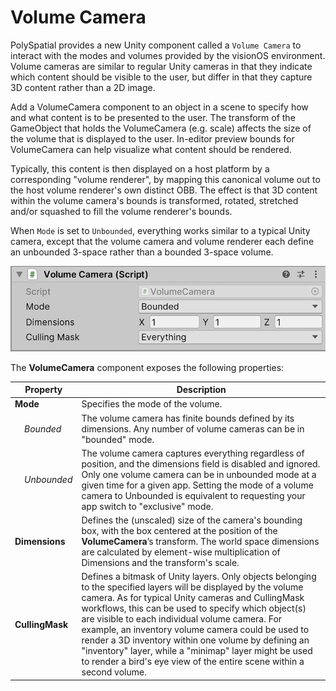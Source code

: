 # Volume Camera
PolySpatial provides a new Unity component called a `Volume Camera` to interact with the modes and volumes provided by the visionOS environment. Volume cameras are similar to regular Unity cameras in that they indicate which content should be visible to the user, but differ in that they capture 3D content rather than a 2D image.

Add a VolumeCamera component to an object in a scene to specify how and what content is to be presented to the user. The transform of the GameObject that holds the VolumeCamera (e.g. scale) affects the size of the volume that is displayed to the user. In-editor preview bounds for VolumeCamera can help visualize what content should be rendered.

Typically, this content is then displayed on a host platform by a corresponding "volume renderer", by mapping this canonical volume out to the host volume renderer's own distinct OBB. The effect is that 3D content within the volume camera's bounds is transformed, rotated, stretched and/or squashed to fill the volume renderer's bounds.

 When `Mode` is set to `Unbounded`, everything works similar to a typical Unity camera, except that the volume camera and volume renderer each define an unbounded 3-space rather than a bounded 3-space volume.

![VolumeCamera](images/ReferenceGuide/VolumeCamera.png)

The **VolumeCamera** component exposes the following properties:

| **Property** | **Description** |
| --- | --- |
| **Mode** | Specifies the mode of the volume.|
| &nbsp;&nbsp;&nbsp;&nbsp;*Bounded*| The volume camera has finite bounds defined by its dimensions. Any number of volume cameras can be in "bounded" mode. |
| &nbsp;&nbsp;&nbsp;&nbsp;*Unbounded*| The volume camera captures everything regardless of position, and the dimensions field is disabled and ignored. Only one volume camera can be in unbounded mode at a given time for a given app. Setting the mode of a volume camera to Unbounded is equivalent to requesting your app switch to "exclusive" mode.|
| **Dimensions** | Defines the (unscaled) size of the camera's bounding box, with the box centered at the position of the **VolumeCamera**’s transform. The world space dimensions are calculated by element-wise multiplication of Dimensions and the transform's scale. |
| **CullingMask** | Defines a bitmask of Unity layers. Only objects belonging to the specified layers will be displayed by the volume camera. As for typical Unity cameras and CullingMask workflows, this can be used to specify which object(s) are visible to each individual volume camera. For example, an inventory volume camera could be used to render a 3D inventory within one volume by defining an "inventory" layer, while a "minimap" layer might be used to render a bird's eye view of the entire scene within a second volume. |
